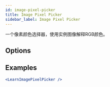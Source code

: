 ```yaml
---
id: image-pixel-picker
title: Image Pixel Picker
sidebar_label: Image Pixel Picker
---
```


一个像素颜色选择器，使用实例图像解释RGB颜色。

## Options



## Examples

```jsx live
<LearnImagePixelPicker />
```

